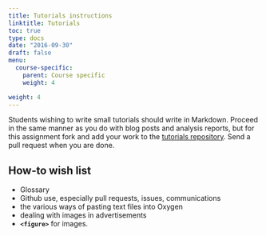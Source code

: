 ```yaml
---
title: Tutorials instructions
linktitle: Tutorials
toc: true
type: docs
date: "2016-09-30"
draft: false
menu:
  course-specific:
    parent: Course specific
    weight: 4

weight: 4
---
```


Students wishing to write small tutorials should write in Markdown. Proceed in the same manner as you do with blog posts and analysis reports, but for this assignment fork and add your work to the [tutorials repository](https://github.com/dig-eg-gaz/tutorials). Send a pull request when you are done.

## How-to wish list

- Glossary
- Github use, especially pull requests, issues, communications
- the various ways of pasting text files into Oxygen
- dealing with images in advertisements
- **`<figure>`** for images.
